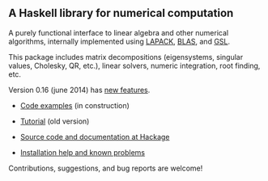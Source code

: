 A Haskell library for numerical computation
-------------------------------------------

A purely functional interface to linear algebra and other numerical algorithms, internally implemented using [LAPACK][lapack], [BLAS][blas], and [GSL][gsl].

This package includes matrix decompositions (eigensystems, singular values, Cholesky, QR, etc.), linear solvers, numeric integration, root finding, etc.

Version 0.16 (june 2014) has [new features](changes).

- [Code examples][examples] (in construction)

- [Tutorial][tutorial] (old version)

- [Source code and documentation at Hackage][source]

- [Installation help and known problems][installation]

Contributions, suggestions, and bug reports are welcome!



[lapack]: http://www.netlib.org/lapack/
[blas]: http://www.netlib.org/blas/
[gsl]: http://www.gnu.org/software/gsl/

[source]: http://hackage.haskell.org/package/hmatrix
[tutorial]: http://dis.um.es/profesores/alberto/material/hmatrix.pdf
[installation]: https://github.com/AlbertoRuiz/hmatrix/blob/master/INSTALL.md
[changes]: https://github.com/albertoruiz/hmatrix/tree/master/packages/base/CHANGELOG
[examples]: http://dis.um.es/profesores/alberto/hmatrix/hmatrix.html


[hmatrix-static]: http://hackage.haskell.org/package/hmatrix-static
[hTensor]: https://github.com/AlbertoRuiz/hTensor
[hmatrix-gsl-stats]: http://hackage.haskell.org/package/hmatrix-gsl-stats
[hstatistics]: http://hackage.haskell.org/package/hstatistics
[hsignal]: http://hackage.haskell.org/package/hsignal
[pBLAS]: http://hackage.haskell.org/package/blas
[pLAPACK]: http://github.com/patperry/lapack
[aGSL]: http://hackage.haskell.org/package/bindings-gsl
[nprelude]: http://hackage.haskell.org/package/numeric-prelude
[mathHack]: http://hackage.haskell.org/packages/#cat:Math
[easyVision]: https://github.com/AlbertoRuiz/easyVision
[repa]: http://hackage.haskell.org/package/repa

